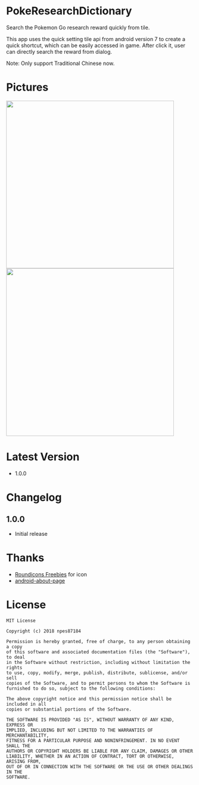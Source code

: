 PokeResearchDictionary
===
Search the Pokemon Go research reward quickly from tile.

This app uses the quick setting tile api from android version 7 to create a quick shortcut, which can be easily accessed in game. After click it, user can directly search the reward from dialog.

Note: Only support Traditional Chinese now.

# Pictures
<img src="https://raw.github.com/npes87184/PokeResearchDictionary/master/img/1.png" width="450">

<img src="https://raw.github.com/npes87184/PokeResearchDictionary/master/img/2.png" width="450">

# Latest Version
* 1.0.0

# Changelog
## 1.0.0
* Initial release

# Thanks
* [Roundicons Freebies](https://www.flaticon.com/authors/roundicons-freebies) for icon
* [android-about-page](https://github.com/medyo/android-about-page)

# License
```
MIT License

Copyright (c) 2018 npes87184

Permission is hereby granted, free of charge, to any person obtaining a copy
of this software and associated documentation files (the "Software"), to deal
in the Software without restriction, including without limitation the rights
to use, copy, modify, merge, publish, distribute, sublicense, and/or sell
copies of the Software, and to permit persons to whom the Software is
furnished to do so, subject to the following conditions:

The above copyright notice and this permission notice shall be included in all
copies or substantial portions of the Software.

THE SOFTWARE IS PROVIDED "AS IS", WITHOUT WARRANTY OF ANY KIND, EXPRESS OR
IMPLIED, INCLUDING BUT NOT LIMITED TO THE WARRANTIES OF MERCHANTABILITY,
FITNESS FOR A PARTICULAR PURPOSE AND NONINFRINGEMENT. IN NO EVENT SHALL THE
AUTHORS OR COPYRIGHT HOLDERS BE LIABLE FOR ANY CLAIM, DAMAGES OR OTHER
LIABILITY, WHETHER IN AN ACTION OF CONTRACT, TORT OR OTHERWISE, ARISING FROM,
OUT OF OR IN CONNECTION WITH THE SOFTWARE OR THE USE OR OTHER DEALINGS IN THE
SOFTWARE.
```
